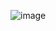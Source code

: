 ![image](https://github.com/vanniichan/CTF-WriteUp/assets/112863484/9d556e1f-60f9-49b6-9a2e-a7212809c75f)

